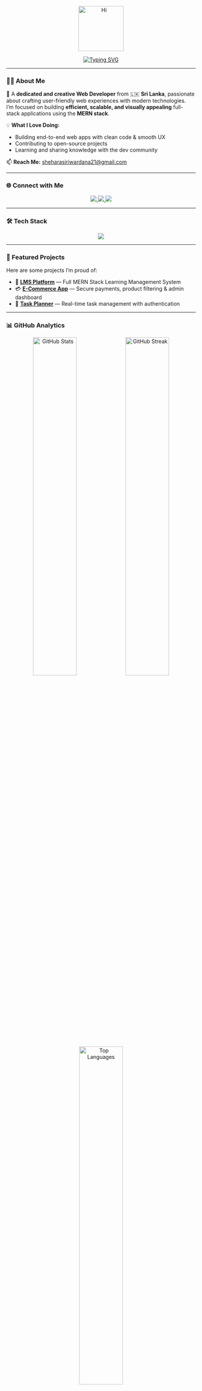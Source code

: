 <!-- 🎯 Hero Section -->
<p align="center">
  <img src="https://github.com/7oSkaaa/7oSkaaa/blob/main/Images/about_me.gif?raw=true" width="120px" alt="Hi">
</p>

<p align="center">
  <a href="https://git.io/typing-svg">
    <img src="https://readme-typing-svg.herokuapp.com?font=Poppins&weight=700&size=30&pause=800&color=00BCD4&center=true&vCenter=true&width=700&lines=Hi+%F0%9F%91%8B,+I'm+Shehara+Siriwardana;Full-Stack+Developer+%7C+MERN+Stack+Engineer;Passionate+about+Code,+UI,+and+Innovation" alt="Typing SVG">
  </a>
</p>

---

<!-- 🧠 About Section -->
### 👨‍💻 About Me  
🚀 A **dedicated and creative Web Developer** from 🇱🇰 **Sri Lanka**, passionate about crafting user-friendly web experiences with modern technologies.  
I’m focused on building **efficient, scalable, and visually appealing** full-stack applications using the **MERN stack**.  

💡 **What I Love Doing:**
- Building end-to-end web apps with clean code & smooth UX  
- Contributing to open-source projects  
- Learning and sharing knowledge with the dev community 

📫 **Reach Me:** [sheharasiriwardana21@gmail.com](mailto:sheharasiriwardana21@gmail.com)  

---

<!-- 🌍 Connect Section -->
### 🌐 Connect with Me
<p align="center">
  <a href="https://www.linkedin.com/in/shehara-siriwardana-22a4b1358/" target="_blank">
    <img src="https://img.shields.io/badge/LinkedIn-%230077B5.svg?style=for-the-badge&logo=linkedin&logoColor=white"/>
  </a>
  <a href="https://instagram.com/nawod_shehara" target="_blank">
    <img src="https://img.shields.io/badge/Instagram-%23E4405F.svg?style=for-the-badge&logo=instagram&logoColor=white"/>
  </a>
  <a href="mailto:sheharasiriwardana21@gmail.com" target="_blank">
    <img src="https://img.shields.io/badge/Gmail-D14836.svg?style=for-the-badge&logo=gmail&logoColor=white"/>
  </a>
</p>

---

<!-- ⚙️ Skills Section -->
### 🛠️ Tech Stack
<p align="center">
  <img src="https://skillicons.dev/icons?i=html,css,js,react,nodejs,express,mongodb,java,git,github,vscode,bootstrap,tailwind,postman" />
</p>

---

### 🚀 Featured Projects
Here are some projects I’m proud of:
- 🧠 [**LMS Platform**](#) — Full MERN Stack Learning Management System  
- 💳 [**E-Commerce App**](#) — Secure payments, product filtering & admin dashboard  
- 📅 [**Task Planner**](#) — Real-time task management with authentication  

---

<!-- 📊 Stats Section -->
### 📊 GitHub Analytics
<p align="center">
  <img src="https://github-readme-stats.vercel.app/api?username=shehara0&show_icons=true&theme=react&hide_border=true&count_private=true" width="48%" alt="GitHub Stats" />
  <img src="https://github-readme-streak-stats.herokuapp.com?user=shehara0&theme=react&hide_border=true" width="48%" alt="GitHub Streak" />
</p>

<p align="center">
  <img src="https://github-readme-stats.vercel.app/api/top-langs/?username=shehara0&layout=compact&theme=react&hide_border=true" width="48%" alt="Top Languages" />
</p>

---

<!-- 🧠 Activity Graph -->
### 📈 Contribution Graph
<p align="center">
  <img src="https://github-readme-activity-graph.vercel.app/graph?username=shehara0&theme=react-dark&hide_border=true" alt="Activity Graph"/>
</p>

---

<!-- 🎯 Fun Section -->
### 🎯 Fun & Interests
🌍 Exploring new web tech trends  
🎨 Designing minimalist UIs  
📚 Reading about AI & Cloud Tech  
☕ Coding + Coffee = Happiness  

---

<p align="center">
  <img src="https://komarev.com/ghpvc/?username=shehara0&label=Profile+Views&color=00BCD4&style=flat-square" alt="profile views" />
</p>

<p align="center">
  <img src="https://github-profile-trophy.vercel.app/?username=shehara0&theme=algolia&no-frame=true&margin-w=15" alt="GitHub Trophies" />
</p>

---

<p align="center">
  <b>💙 Thanks for stopping by! Let’s connect and build something extraordinary. 🚀</b>
</p>
